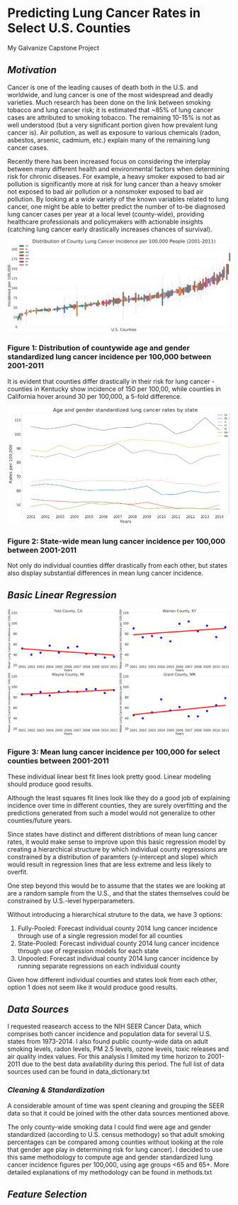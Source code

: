 # Predicting Lung Cancer Rates in Select U.S. Counties
My Galvanize Capstone Project

## ***Motivation***
Cancer is one of the leading causes of death both in the U.S. and worldwide, and lung cancer is one of the most widespread and deadly varieties. Much research has been done on the link between smoking tobacco and lung cancer risk; it is estimated that ~85% of lung cancer cases are attributed to smoking tobacco. The remaining 10-15% is not as well understood (but a very significant portion given how prevalent lung cancer is). Air pollution, as well as exposure to various chemicals (radon, asbestos, arsenic, cadmium, etc.) explain many of the remaining lung cancer cases.

Recently there has been increased focus on considering the interplay between many different health and environmental factors when determining risk for chronic diseases. For example, a heavy smoker exposed to bad air pollution is significantly more at risk for lung cancer than a heavy smoker not exposed to bad air pollution or a nonsmoker exposed to bad air pollution. By looking at a wide variety of the known variables related to lung cancer, one might be able to better predict the number of to-be diagnosed lung cancer cases per year at a local level (county-wide), providing healthcare professionals and policymakers with actionable insights (catching lung cancer early drastically increases chances of survival).


![](Visuals/county_boxplot3.png)

### Figure 1: Distribution of countywide age and gender standardized lung cancer incidence per 100,000 between 2001-2011

It is evident that counties differ drastically in their risk for lung cancer - counties in Kentucky show incidence of 150 per 100,00, while counties in California hover around 30 per 100,000, a 5-fold difference. 

![](Visuals/state_years2.png)

### Figure 2: State-wide mean lung cancer incidence per 100,000 between 2001-2011

Not only do individual counties differ drastically from each other, but states also display substantial differences in mean lung cancer incidence. 


## ***Basic Linear Regression***

![](Visuals/linear_fit.png)

### Figure 3: Mean lung cancer incidence per 100,000 for select counties between 2001-2011

These individual linear best fit lines look pretty good. Linear modeling should produce good results.

Although the least squares fit lines look like they do a good job of explaining incidence over time in different counties, they are surely overfitting and the predictions generated from such a model would not generalize to other counties/future years.

Since states have distinct and different distribtions of mean lung cancer rates, it would make sense to improve upon this basic regression model by creating a hierarchical structure by which individual county regressions are constrained by a distribution of paramters (y-intercept and slope) which would result in regression lines that are less extreme and less likely to overfit. 

One step beyond this would be to assume that the states we are looking at are a random sample from the U.S., and that the states themselves could be constrained by U.S.-level hyperparameters. 

Without introducing a hierarchical struture to the data, we have 3 options:
1. Fully-Pooled: Forecast individual county 2014 lung cancer incidence through use of a single regression model for all counties
2. State-Pooled: Forecast individual county 2014 lung cancer incidence through use of regression models for each state
3. Unpooled: Forecast individual county 2014 lung cancer incidence by running separate regressions on each individual county


Given how different individual counties and states look from each other, option 1 does not seem like it would produce good results. 

## ***Data Sources***

I requested reasearch access to the NIH SEER Cancer Data, which comprises both cancer incidence and population data for several U.S. states from 1973-2014. I also found public county-wide data on adult smoking levels, radon levels, PM 2.5 levels, ozone levels, toxic releases and air quality index values. For this analysis I limited my time horizon to 2001-2011 due to the best data availability during this period. The full list of data sources used can be found in data_dictionary.txt  

### ***Cleaning & Standardization***

A considerable amount of time was spent cleaning and grouping the SEER data so that it could be joined with the other data sources mentioned above. 

The only county-wide smoking data I could find were age and gender standardized (according to U.S. census methodogy) so that adult smoking percentages can be compared among counties without looking at the role that gender age play in determining risk for lung cancer). I decided to use this same methodology to compute age and gender standardized lung cancer incidence figures per 100,000, using age groups <65 and 65+. More detailed explanations of my methodology can be found in methods.txt

## ***Feature Selection***




